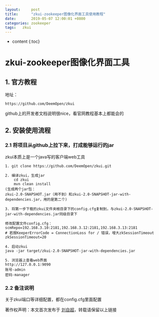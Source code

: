 ```yaml
---
layout:     post
title:      "zkui-zookeeper图像化界面工具使用教程"
date:       2019-05-07 12:00:01 +0800
categories:	zookeeper
tags:	zkui
---
```


* content
{:toc}


# zkui-zookeeper图像化界面工具

## 1. 官方教程

地址：

```
https://github.com/DeemOpen/zkui
```

github上的开发者文档说明很nice，看官网教程基本上都能会的

## 2. 安装使用流程

### 2.1 将项目从github上拉下来，打成能够运行的jar

zkui本质上是一个java写的客户端web工具

```
1. git clone https://github.com/DeemOpen/zkui.git

2. 编译zkui，生成jar
	cd zkui
	mvn clean install	
(生成两个jar包：
zkui-2.0-SNAPSHOT.jar（用不到）和zkui-2.0-SNAPSHOT-jar-with-dependencies.jar，用的是第二个)

3. 将第一步下载的zkui文件夹根目录下的config.cfg复制到，与zkui-2.0-SNAPSHOT-jar-with-dependencies.jar同级目录下

修改配置文件config.cfg：
scmRepo=192.168.3.10:2181,192.168.3.12:2181,192.168.3.13:2181
# 若报KeeperErrorCode = ConnectionLoss for / 错误，增大zkSessionTimeout
zkSessionTimeout=20

4. 启动zkui
java -jar target/zkui-2.0-SNAPSHOT-jar-with-dependencies.jar

5. 浏览器上查看web界面
http://127.0.0.1:9090 
账号-admin
密码-manager
```

### 2.2 备注说明

关于zkui端口等详细配置，都在config.cfg里面配置



著作权声明：本文首次发布于 [刘自超](https://liuwc.xyz)，转载请保留以上链接

